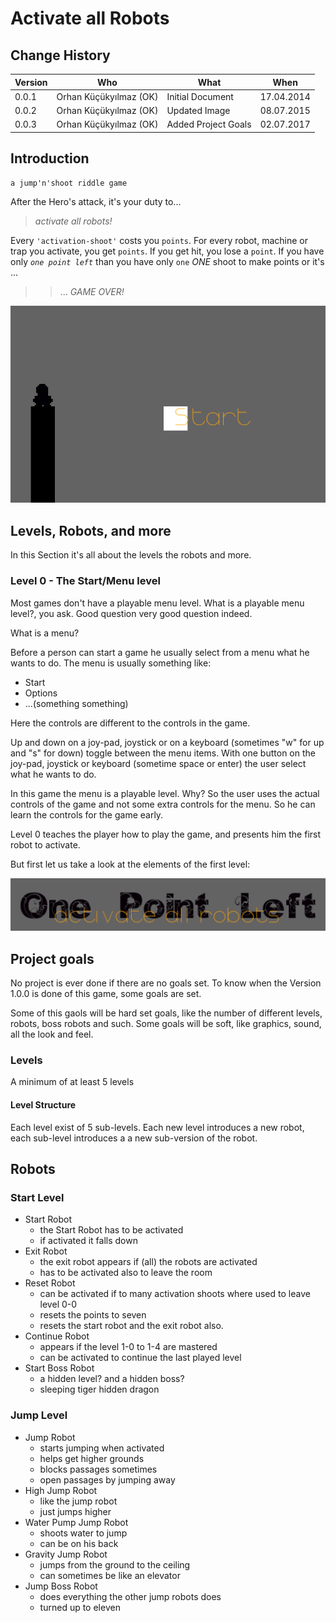 # Activate all Robots

## Change History

| Version | Who                    | What                | When       |
|---------|------------------------|---------------------|------------|
| 0.0.1   | Orhan Küçükyılmaz (OK) | Initial Document    | 17.04.2014 |
| 0.0.2   | Orhan Küçükyılmaz (OK) | Updated Image       | 08.07.2015 |
| 0.0.3   | Orhan Küçükyılmaz (OK) | Added Project Goals | 02.07.2017 |

## Introduction

    a jump'n'shoot riddle game

After the Hero's attack, it's your duty to...

> *activate all robots!*

Every `'activation-shoot'` costs you `points`. For every robot, machine or trap you activate, you get `points`. If you get hit, you lose a `point`. If you have only *`one point left`* than you have only `one` *ONE* shoot to make points or it's ...

> > ... *GAME OVER!*

![His name is mini](./src/assets/img/aar.png "His name is mini")

## Levels, Robots, and more

In this Section it's all about the levels the robots and more.

### Level 0 - The Start/Menu level

Most games don't have a playable menu level. What is a playable menu level?, you ask. Good question very good question indeed.

What is a menu?

Before a person can start a game he usually select from a menu what he wants to do. The menu is usually something like:

-   Start
-   Options
-   ...(something something)

Here the controls are different to the controls in the game.

Up and down on a joy-pad, joystick or on a keyboard (sometimes "w" for up and "s" for down) toggle between the menu items. With one button on the joy-pad, joystick or keyboard (sometime space or enter) the user select what he wants to do.

In this game the menu is a playable level. Why? So the user uses the actual controls of the game and not some extra controls for the menu. So he can learn the controls for the game early.

Level 0 teaches the player how to play the game, and presents him the first robot to activate.

But first let us take a look at the elements of the first level:

![The Title](./src/assets/img/title.png "The Title")

## Project goals

No project is ever done if there are no goals set. To know when the Version 1.0.0 is done of this game, some goals are set.

Some of this gaols will be hard set goals, like the number of different levels, robots, boss robots and such. Some goals will be soft, like graphics, sound, all the look and feel.

### Levels

A minimum of at least 5 levels

#### Level Structure

Each level exist of 5 sub-levels. Each new level introduces a new robot, each sub-level introduces a a new sub-version of the robot.

## Robots

### Start Level

-   Start Robot
    -   the Start Robot has to be activated
    -   if activated it falls down
-   Exit Robot
    -   the exit robot appears if (all) the robots are activated
    -   has to be activated also to leave the room
-   Reset Robot
    -   can be activated if to many activation shoots where used to leave level 0-0
    -   resets the points to seven
    -   resets the start robot and the exit robot also.
-   Continue Robot
    -   appears if the level 1-0 to 1-4 are mastered
    -   can be activated to continue the last played level
-   Start Boss Robot
    -   a hidden level? and a hidden boss?
    -   sleeping tiger hidden dragon

### Jump Level

-   Jump Robot
    -   starts jumping when activated
    -   helps get higher grounds
    -   blocks passages sometimes
    -   open passages by jumping away
-   High Jump Robot
    -   like the jump robot
    -   just jumps higher
-   Water Pump Jump Robot
    -   shoots water to jump
    -   can be on his back
-   Gravity Jump Robot
    -   jumps from the ground to the ceiling
    -   can sometimes be like an elevator
-   Jump Boss Robot
    -   does everything the other jump robots does
    -   turned up to eleven
